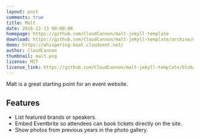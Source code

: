 ```yaml
---
layout: post
comments: true
title: Malt
date: 2016-12-13 00:00:00
homepage: https://github.com/CloudCannon/malt-jekyll-template
download: https://github.com/CloudCannon/malt-jekyll-template/archive/master.zip
demo: https://whispering-boat.cloudvent.net/
author: CloudCannon
thumbnail: malt.png
license: MIT
license_link: https://github.com/CloudCannon/malt-jekyll-template/blob/master/LICENSE
---
```


Malt is a great starting point for an event website.

## Features

* List featured brands or speakers.
* Embed Eventbrite so attendees can book tickets directly on the site.
* Show photos from previous years in the photo gallery.
